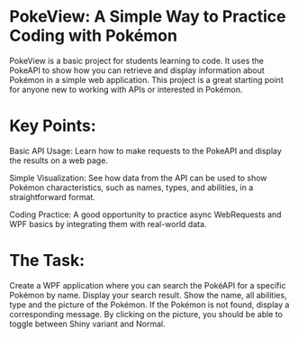 # PokeView: A Simple Way to Practice Coding with Pokémon

PokeView is a basic project for students learning to code. It uses the PokeAPI to show how you can retrieve and display information about Pokémon in a simple web application. This project is a great starting point for anyone new to working with APIs or interested in Pokémon.

# Key Points:

Basic API Usage: Learn how to make requests to the PokeAPI and display the results on a web page.

Simple Visualization: See how data from the API can be used to show Pokémon characteristics, such as names, types, and abilities, in a straightforward format.

Coding Practice: A good opportunity to practice async WebRequests and WPF basics by integrating them with real-world data.

# The Task:

Create a WPF application where you can search the PokéAPI for a specific Pokémon by name. Display your search result. Show the name, all abilities, type and the picture of the Pokémon.
If the Pokémon is not found, display a corresponding message.
By clicking on the picture, you should be able to toggle between Shiny variant and Normal.
